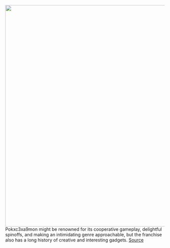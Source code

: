 <img src='https://cdn.vox-cdn.com/thumbor/-EaBS3uerQKBv7qekrUxTBrtfxo=/0x0:2040x1360/1200x800/filters:focal(1135x556:1461x882)/cdn.vox-cdn.com/uploads/chorus_image/image/68872673/DSC00227.0.jpg' width='700px' /><br/>
Pokxc3xa9mon might be renowned for its cooperative gameplay, delightful spinoffs, and making an intimidating genre approachable, but the franchise also has a long history of creative and interesting gadgets.
<a href='https://www.theverge.com/2021/2/25/22298495/pokemon-hardware-gadgets-pikachu-poke-ball-mini-camera-consoles'> Source <a/>